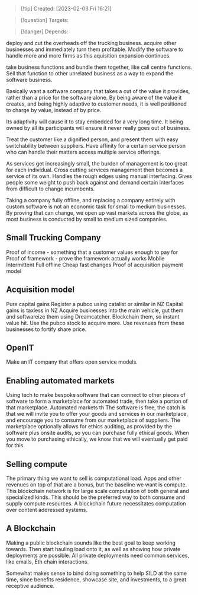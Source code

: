 
>[!tip] Created: [2023-02-03 Fri 16:21]

>[!question] Targets: 

>[!danger] Depends: 

deploy and cut the overheads off the trucking business.
acquire other businesses and immediately turn them profitable.
Modify the software to handle more and more firms as this aquisition expansion continues.

take business functions and bundle them together, like call centre functions.
Sell that function to other unrelated business as a way to expand the software business.

Basically want a software company that takes a cut of the value it provides, rather than a price for the software alone.  By being aware of the value it creates, and being highly adaptive to customer needs, it is well positioned to charge by value, instead of by price.

Its adaptivity will cause it to stay embedded for a very long time.  It being owned by all its participants will ensure it never really goes out of business.

Treat the customer like a dignified person, and present them with easy switchability between suppliers.  Have affinity for a certain service person who can handle their matters access multiple service offerings.

As services get increasingly small, the burden of management is too great for each individual.  Cross cutting services management then becomes a service of its own.  Handles the rough edges using manual interfacing.  Gives people some weight to push back against and demand certain interfaces from difficult to change incumbents.

Taking a company fully offline, and replacing a company entirely with custom software is not an economic task for small to medium businesses.  By proving that can change, we open up vast markets across the globe, as most business is conducted by small to medium sized companies.

## Small Trucking Company
Proof of income - something that a customer values enough to pay for
Proof of framework - prove the framework actually works
Mobile
Intermittent
Full offline
Cheap fast changes
Proof of acquisition payment model

## Acquisition model
Pure capital gains
Register a pubco using catalist or similar in NZ
Capital gains is taxless in NZ
Acquire businesses into the main vehicle, gut them and softwareize them using Dreamcatcher.
Blockchain them, so instant value hit.
Use the pubco stock to acquire more.
Use revenues from these businesses to fortify share price.

## OpenIT
Make an IT company that offers open service models.


## Enabling automated markets
Using tech to make bespoke software that can connect to other pieces of software to form a marketplace for automated trade, then take a portion of that marketplace.
Automated markets th
The software is free, the catch is that we will invite you to offer your goods and services in our marketplace, and encourage you to consume from our marketplace of suppliers.
The marketplace optionally allows for ethics auditing, as provided by the software plus onsite audits, so you can purchase fully ethical goods.
When you move to purchasing ethically, we know that we will eventually get paid for this.

## Selling compute
The primary thing we want to sell is computational load.  Apps and other revenues on top of that are a bonus, but the baseline we want is compute.  This blockchain network is for large scale computation of both general and specialized kinds.  This should be the preferred way to both consume and supply compute resources.  A blockchain future necessitates computation over content addressed systems.

## A Blockchain
Making a public blockchain sounds like the best goal to keep working towards.  Then start hauling load onto it, as well as showing how private deployments are possible.  All private deployments need common services, like emails, Eth chain interactions.

Somewhat makes sense to bind doing something to help SILD at the same time, since benefits residence, showcase site, and investments, to a great receptive audience.